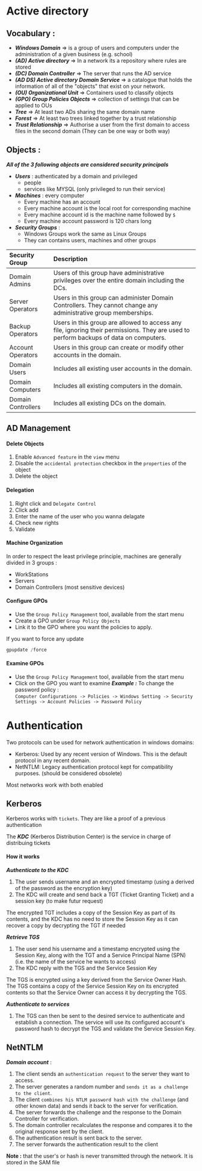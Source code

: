 # Active directory

## Vocabulary :
- ***Windows Domain*** => is a group of users and computers under the administration of a given business (e.g. school)
- ***(AD) Active directory*** => In a network its a repository where rules are stored
- ***(DC) Domain Controller*** => The server that runs the AD service
- ***(AD DS) Active directory Domain Service*** => a catalogue that holds the information of all of the "objects" that exist on your network.
- ***(OU) Organizational Unit*** => Containers used to classify objects
- ***(GPO) Group Policies Objects*** => collection of settings that can be applied to OUs
- ***Tree*** => At least two ADs sharing the same domain name
- ***Forest*** => At least two trees linked together by a trust relationship
- ***Trust Relationship*** => Authorise a user from the first domain to access files in the second domain (They can be one way or both way)

## Objects : 
***All of the 3 following objects are considered security principals***  
- ***Users*** : authenticated by a domain and privileged
	- people
	- services like MYSQL (only privileged to run their service)
- ***Machines*** : every computer
	- Every machine has an account
	- Every machine account is the local root for corresponding machine
	- Every machine account id is the machine name followed by `$`
	- Every machine account password is 120 chars long
- ***Security Groups*** : 
	- Windows Groups work the same as Linux Groups
	- They can contains users, machines and other groups

Security Group |Description
|:-----|:-----|
Domain Admins | Users of this group have administrative privileges over the entire domain including the DCs.
Server Operators | Users in this group can administer Domain Controllers. They cannot change any administrative group memberships.
Backup Operators | Users in this group are allowed to access any file, ignoring their permissions. They are used to perform backups of data on computers.
Account Operators | Users in this group can create or modify other accounts in the domain.
Domain Users | Includes all existing user accounts in the domain.
Domain Computers | Includes all existing computers in the domain.
Domain Controllers | Includes all existing DCs on the domain.


## AD Management
#### Delete Objects 
1. Enable `Advanced feature` in the `view` menu
2. Disable the `accidental protection` checkbox in the `properties` of the object 
3. Delete the object

#### Delegation
1. Right click and `Delegate Control` 
2. Click add
3. Enter the name of the user who you wanna delagate
4. Check new rights
5. Validate

#### Machine Organization
In order to respect the least privilege principle, machines are generally divided in 3 groups : 
- WorkStations
- Servers
- Domain Controllers (most sensitive devices)

#### Configure GPOs

- Use the `Group Policy Management` tool, available from the start menu
- Create a GPO under `Group Policy Objects`
- Link it to the GPO where you want the policies to apply.  

If you want to force any update
```powershell
gpupdate /force
```

#### Examine GPOs
- Use the `Group Policy Management` tool, available from the start menu
- Click on the GPO you want to examine
***Example :*** 
To change the password policy :   
`Computer Configurations -> Policies -> Windows Setting -> Security Settings -> Account Policies -> Password Policy`


# Authentication
Two protocols can be used for network authentication in windows domains:
- Kerberos: Used by any recent version of Windows. This is the default protocol in any recent domain.
- NetNTLM: Legacy authentication protocol kept for compatibility purposes. (should be considered obsolete)

Most networks work with both enabled


## Kerberos 
Kerberos works with `tickets`. They are like a proof of a previous authentication

The ***KDC*** (Kerberos Distribution Center) is the service in charge of distribuing tickets

#### How it works
***Authenticate to the KDC***  
1. The user sends username and an encrypted timestamp (using a derived of the password as the encryption key)
2. The KDC will create and send back a TGT (Ticket Granting Ticket) and a session key (to make futur request)  

The encrypted  TGT includes a copy of the Session Key as part of its contents, and the KDC has no need to store the Session Key as it can recover a copy by decrypting the TGT if needed

***Retrieve TGS***  
1.  The user send his username and a timestamp encrypted using the Session Key, along with the TGT and a Service Principal Name (SPN) (i.e. the name of the service he wants to access)
2. The KDC reply with the TGS and the Service Session Key

The TGS is encrypted using a key derived from the Service Owner Hash. The TGS contains a copy of the Service Session Key on its encrypted contents so that the Service Owner can access it by decrypting the TGS.

***Authenticate to services***    
1. The TGS can then be sent to the desired service to authenticate and establish a connection. The service will use its configured account's password hash to decrypt the TGS and validate the Service Session Key.

## NetNTLM

***Domain account*** :  
1. The client sends an `authentication request` to the server they want to access.
2. The server generates a random number and `sends it as a challenge to the client`.
3. The client `combines his NTLM password hash with the challenge` (and other known data) and sends it back to the server for verification.
4. The server forwards the challenge and the response to the Domain Controller for verification.
5. The domain controller recalculates the response and compares it to the original response sent by the client. 
6. The authentication result is sent back to the server.
7. The server forwards the authentication result to the client

**Note :** that the user's or hash is never transmitted through the network. It is stored in the SAM file
